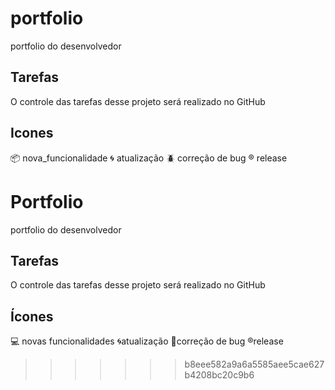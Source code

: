 # portfolio
portfolio do desenvolvedor 

## Tarefas

O controle das tarefas desse projeto será realizado no GitHub

## Icones

:package: nova_funcionalidade
:cyclone: atualização
:beetle: correção de bug
:registered: release

# Portfolio
portfolio do desenvolvedor 

## Tarefas
O controle das tarefas desse projeto será realizado no GitHub

## Ícones
:computer: novas funcionalidades :cyclone:atualização :bug:correção de bug :registered:release
>>>>>>> b8eee582a9a6a5585aee5cae627b4208bc20c9b6
